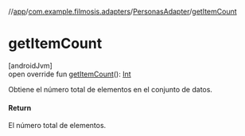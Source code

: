 //[app](../../../index.md)/[com.example.filmosis.adapters](../index.md)/[PersonasAdapter](index.md)/[getItemCount](get-item-count.md)

# getItemCount

[androidJvm]\
open override fun [getItemCount](get-item-count.md)(): [Int](https://kotlinlang.org/api/latest/jvm/stdlib/kotlin/-int/index.html)

Obtiene el número total de elementos en el conjunto de datos.

#### Return

El número total de elementos.
